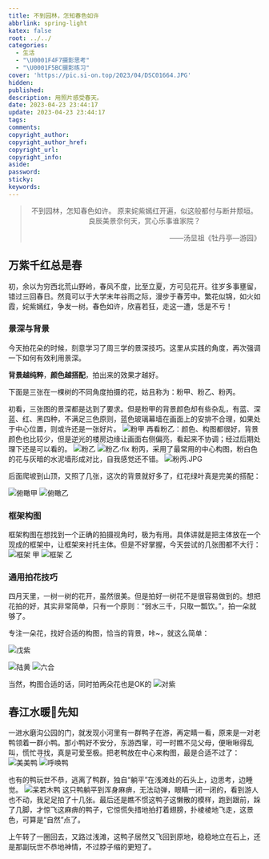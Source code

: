 ```yaml
---
title: 不到园林，怎知春色如许
abbrlink: spring-light
katex: false
root: ../../
categories:
  - 生活
  - "\U0001F4F7摄影思考"
  - "\U0001F5BC️摄影练习"
cover: 'https://pic.si-on.top/2023/04/DSC01664.JPG'
hidden: 
published: 
description: 用照片感受春天。
date: 2023-04-23 23:44:17
update: 2023-04-23 23:44:17
tags:
comments:
copyright_author:
copyright_author_href:
copyright_url:
copyright_info:
aside:
password:
sticky:
keywords:
---
```


> <center>不到园林，怎知春色如许。 原来姹紫嫣红开遍，似这般都付与断井颓垣。 良辰美景奈何天，赏心乐事谁家院？</center>
> <p align="right">——汤显祖《牡丹亭—游园》</p>

## 万紫千红总是春
初，余以为穷西北荒山野岭，春风不度，比至立夏，方可见花开。往岁多事壅留，错过三回春日。然竟可以于大学末年谷雨之际，漫步于春芳中。繁花似锦，如火如霞，姹紫嫣红，争发一树。春色如许，欣喜若狂，走这一遭，恁是不亏！

### 景深与背景
今天拍花朵的时候，刻意学习了周三学的景深技巧。这里从实践的角度，再次强调一下如何有效利用景深。

**背景越纯粹**，**颜色越搭配**，拍出来的效果才越好。

下面是三张在一棵树的不同角度拍摄的花，姑且称为：粉甲、粉乙、粉丙。

初看，三张图的景深都是达到了要求。但是粉甲的背景颜色却有些杂乱，有蓝、深蓝、红、黑四种，不满足三色原则，蓝色玻璃幕墙在画面上的安排不合理，如果处于中心位置，则或许还是一张好片。
![粉甲](https://pic.si-on.top/2023/04/DSC01699.JPG)
再看粉乙：颜色、构图都很好，背景颜色也比较少，但是逆光的楼房边缘让画面右侧偏亮，看起来不协调；经过后期处理下还是可以看的。
![粉乙](https://pic.si-on.top/2023/04/DSC01701_v1.JPG)
![粉乙·fix](https://pic.si-on.top/2023/04/20230424003658.png)
粉丙，采用了最常用的中心构图，粉白色的花与灰暗的水泥墙形成对比，自我感觉还不错。
![粉丙.JPG](https://pic.si-on.top/2023/04/DSC01726.JPG)

后面爬坡到山顶，又照了几张，这次的背景就好多了，红花绿叶真是完美的搭配：

![俯瞰甲](https://pic.si-on.top/2023/04/DSC01704.JPG)
![俯瞰乙](https://pic.si-on.top/2023/04/DSC01713.JPG)

### 框架构图
框架构图在想找到一个正确的拍摄视角时，极为有用。具体讲就是把主体放在一个现成的框架中，让框架来衬托主体。但是不好掌握，今天尝试的几张图都不大行：
![框架 甲](https://pic.si-on.top/2023/04/DSC01718_v1.JPG)
![框架 乙](https://pic.si-on.top/2023/04/DSC01728_v1.JPG)

### 通用拍花技巧
四月天里，一树一树的花开，虽然很美。但是拍好一树花不是很容易做到的。想把花拍的好，其实非常简单，只有一个原则：“弱水三千，只取一瓢饮。”，拍一朵就够了。

专注一朵花，找好合适的构图，恰当的背景，咔~，就这么简单：

![戊紫](https://pic.si-on.top/2023/04/DSC01732.JPG)

![陆黄](https://pic.si-on.top/2023/04/DSC01746.JPG)
![六合](https://pic.si-on.top/2023/04/DSC01756.JPG)

当然，构图合适的话，同时拍两朵花也是OK的
![对紫](https://pic.si-on.top/2023/04/DSC01750.JPG)


## 春江水暖🦆先知
一进水磨沟公园的门，就发现小河里有一群鸭子在游，再定睛一看，原来是一对老鸭领着一群小鸭。那小鸭好不安分，东游西窜，可一时瞧不见父母，便啾啾得乱叫，慌忙寻找，真是可爱至极。把老鸭放在中心来构图，最是合适不过了：
![美美鸭](https://pic.si-on.top/2023/04/DSC01665.JPG)
![呼唤鸭](https://pic.si-on.top/2023/04/DSC01664.JPG)

也有的鸭玩世不恭，逃离了鸭群，独自“躺平”在浅滩处的石头上，边思考，边睡觉。
![呆若木鸭](https://pic.si-on.top/2023/04/DSC01687.JPG)
这只鸭躺平到浑身麻痹，无法动弹，眼睛一闭一闭的，看到游人也不动，我足足拍了十几张。最后还是瞧不惯这鸭子这懒散的模样，跑到跟前，跺了几脚，才惊飞这麻痹的鸭子，它惊慌失措地拍打着翅膀，扑棱棱地飞走，这景色，可算是“自然”点了。

上午转了一圈回去，又路过浅滩，这鸭子居然又飞回到原地，稳稳地立在石上，还是那副玩世不恭地神情，不过脖子缩的更短了。

